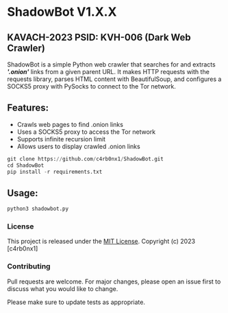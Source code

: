 # ShadowBot V1.X.X
## KAVACH-2023 PSID: KVH-006 (Dark Web Crawler)

ShadowBot is a simple Python web crawler that searches for and extracts ***'.onion'*** links from a given parent URL. It makes HTTP requests with the requests library, parses HTML content with BeautifulSoup, and configures a SOCKS5 proxy with PySocks to connect to the Tor network.

## Features:
- Crawls web pages to find .onion links
- Uses a SOCKS5 proxy to access the Tor network
- Supports infinite recursion limit
- Allows users to display crawled .onion links


```python
git clone https://github.com/c4rb0nx1/ShadowBot.git
cd ShadowBot
pip install -r requirements.txt
```

## Usage:
```python
python3 shadowbot.py
```

### License

This project is released under the [MIT License](https://github.com/git/git-scm.com/blob/main/MIT-LICENSE.txt). Copyright (c) 2023 [c4rb0nx1]


### Contributing

Pull requests are welcome. For major changes, please open an issue first to discuss what you would like to change.

Please make sure to update tests as appropriate.
